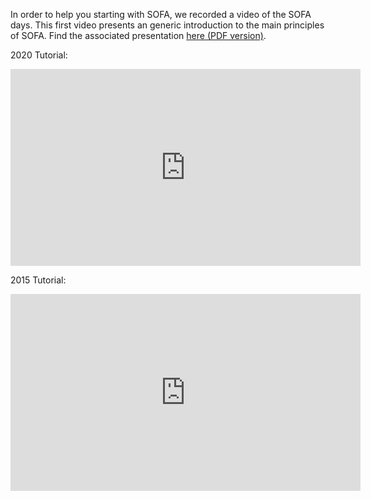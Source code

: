 In order to help you starting with SOFA, we recorded a video of the SOFA days. This first video presents an generic introduction to the main principles of SOFA. Find the associated presentation [here (PDF version)](https://www.sofa-framework.org/wp-content/uploads/2016/08/1-Presentation-SOFA-VRIPHYS2015.pdf "Presentation-SOFA-VRIPHYS2015.pdf").

2020 Tutorial:

<iframe width="560" height="315" src="https://www.youtube.com/embed/KHTAgD1oG8Y" frameborder="0" allowfullscreen></iframe>


2015 Tutorial:

<iframe width="560" height="315" src="https://www.youtube.com/embed/Rb7IkS9jfao" frameborder="0" allowfullscreen></iframe>